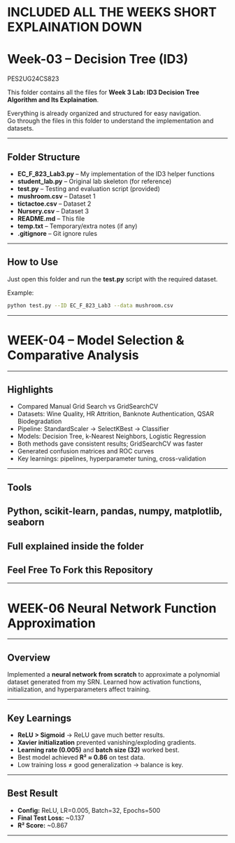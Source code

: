 # INCLUDED ALL THE WEEKS SHORT EXPLAINATION DOWN
# Week-03 – Decision Tree (ID3)

PES2UG24CS823

This folder contains all the files for **Week 3 Lab: ID3 Decision Tree Algorithm and Its Explaination**.

Everything is already organized and structured for easy navigation.  
Go through the files in this folder to understand the implementation and datasets.

---

## Folder Structure
- **EC_F_823_Lab3.py** – My implementation of the ID3 helper functions
- **student_lab.py** – Original lab skeleton (for reference)
- **test.py** – Testing and evaluation script (provided)
- **mushroom.csv** – Dataset 1
- **tictactoe.csv** – Dataset 2
- **Nursery.csv** – Dataset 3
- **README.md** – This file
- **temp.txt** – Temporary/extra notes (if any)
- **.gitignore** – Git ignore rules

---

## How to Use
Just open this folder and run the **test.py** script with the required dataset.

Example:
```bash
python test.py --ID EC_F_823_Lab3 --data mushroom.csv
```

---

# WEEK-04 – Model Selection & Comparative Analysis   

---

## Highlights  
- Compared Manual Grid Search vs GridSearchCV  
- Datasets: Wine Quality, HR Attrition, Banknote Authentication, QSAR Biodegradation  
- Pipeline: StandardScaler → SelectKBest → Classifier  
- Models: Decision Tree, k-Nearest Neighbors, Logistic Regression  
- Both methods gave consistent results; GridSearchCV was faster  
- Generated confusion matrices and ROC curves  
- Key learnings: pipelines, hyperparameter tuning, cross-validation  

---

## Tools  
Python, scikit-learn, pandas, numpy, matplotlib, seaborn  
---

## Full explained inside the folder
## Feel Free To Fork this Repository

---
# WEEK-06 Neural Network Function Approximation 
---

##  Overview
Implemented a **neural network from scratch** to approximate a polynomial dataset generated from my SRN. Learned how activation functions, initialization, and hyperparameters affect training.

---
##  Key Learnings
- **ReLU > Sigmoid** → ReLU gave much better results.  
- **Xavier initialization** prevented vanishing/exploding gradients.  
- **Learning rate (0.005)** and **batch size (32)** worked best.  
- Best model achieved **R² ≈ 0.86** on test data.  
- Low training loss ≠ good generalization → balance is key.  

---

## Best Result
- **Config:** ReLU, LR=0.005, Batch=32, Epochs=500  
- **Final Test Loss:** ~0.137  
- **R² Score:** ~0.867  

---
